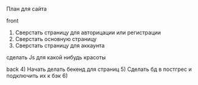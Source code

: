 План для сайта



front
1) Сверстать страницу для авторицации или регистрации
2) Сверстать основную страницу 
3) Сверстать страницу для аккаунта 

сделать Js для какой нибудь красоты


back
4) Начать делать бекенд для страниц
5) Сделать бд в постгрес и подключить их к бэк
6) 